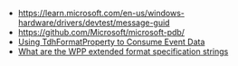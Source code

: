 ﻿- https://learn.microsoft.com/en-us/windows-hardware/drivers/devtest/message-guid
- https://github.com/Microsoft/microsoft-pdb/
- [Using TdhFormatProperty to Consume Event Data](https://learn.microsoft.com/en-us/windows/win32/etw/using-tdhformatproperty-to-consume-event-data)
- [What are the WPP extended format specification strings](https://learn.microsoft.com/en-us/windows-hardware/drivers/devtest/what-are-the-wpp-extended-format-specification-strings-)
